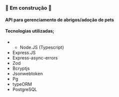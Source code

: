 ### 🚧 Em construção 🚧

#### API para gerenciamento de abrigos/adoção de pets

#### Tecnologias utilizadas;

- - Node.JS (Typescript)
- Express.JS
- Express-async-errors
- Zod
- Bcryptjs
- Jsonwebtoken
- Pg
- typeORM
- PostgreSQL
